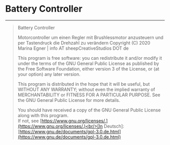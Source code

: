 # Battery Controller


***
>Battery Controller
>
>Motorcontroller um einen Regler mit Brushlessmotor anzusteuern und per Tastendruck die Drehzahl zu verändern Copyright (C) 2020 Marina Egner | info AT sheepCreativeStudios DOT de
>
>This program is free software: you can redistribute it and/or modify it under the terms of the GNU General Public License as published by the Free Software Foundation, either version 3 of the License, or (at your option) any later version.
>
>This program is distributed in the hope that it will be useful, but WITHOUT ANY WARRANTY; without even the implied warranty of MERCHANTABILITY or FITNESS FOR A PARTICULAR PURPOSE. See the GNU General Public License for more details.
>
>You should have received a copy of the GNU General Public License along with this program.<br/> 
>If not, see [https://www.gnu.org/licenses/.](https://www.gnu.org/licenses/.)<br/>[In Deutsch]: [https://www.gnu.de/documents/gpl-3.0.de.html](https://www.gnu.de/documents/gpl-3.0.de.html)

